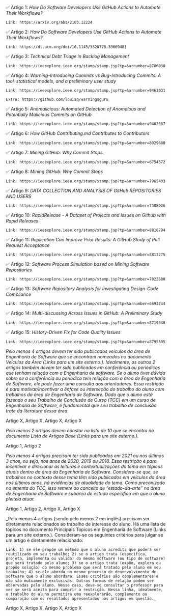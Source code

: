 ✅ Artigo 1: *How Do Software Developers Use GitHub Actions to Automate Their Workflows?*
    
    Link: https://arxiv.org/abs/2103.12224

✅ Artigo 2: *How Do Software Developers Use GitHub Actions to Automate Their Workflows?*
    
    Link: https://dl.acm.org/doi/10.1145/3328778.3366948]

✅ Artigo 3: *Technical Debt Triage in Backlog Management*
    
    Link: https://ieeexplore.ieee.org/stamp/stamp.jsp?tp=&arnumber=8786030

✅ Artigo 4: *Warning-Introducing Commits vs Bug-Introducing Commits: A tool, statistical models, and a preliminary user study*
    
    Link: https://ieeexplore.ieee.org/stamp/stamp.jsp?tp=&arnumber=9463031

    Extra: https://github.com/louisq/warningsguru

✅ Artigo 5: *Anomalicious: Automated Detection of Anomalous and Potentially Malicious Commits on GitHub*
    
    Link: https://ieeexplore.ieee.org/stamp/stamp.jsp?tp=&arnumber=9402087

✅ Artigo 6: *How GitHub Contributing.md Contributes to Contributors*
    
    Link: https://ieeexplore.ieee.org/stamp/stamp.jsp?tp=&arnumber=8029680

✅ Artigo 7: *Mining GitHub: Why Commit Stops*
    
    Link: https://ieeexplore.ieee.org/stamp/stamp.jsp?tp=&arnumber=6754372

✅ Artigo 8: *Mining GitHub: Why Commit Stops*
    
    Link: https://ieeexplore.ieee.org/stamp/stamp.jsp?tp=&arnumber=7965403

✅ Artigo 9: *DATA COLLECTION AND ANALYSIS OF GitHub REPOSITORIES AND USERS*
    
    Link: https://ieeexplore.ieee.org/stamp/stamp.jsp?tp=&arnumber=7388026

✅ Artigo 10: *RapidRelease - A Dataset of Projects and Issues on Github with Rapid Releases*
    
    Link: https://ieeexplore.ieee.org/stamp/stamp.jsp?tp=&arnumber=8816794

✅ Artigo 11: *Replication Can Improve Prior Results: A GitHub Study of Pull Request Acceptance*
    
    Link: https://ieeexplore.ieee.org/stamp/stamp.jsp?tp=&arnumber=8813275

✅ Artigo 12: *Software Process Simulation based on Mining Software Repositories*
    
    Link: https://ieeexplore.ieee.org/stamp/stamp.jsp?tp=&arnumber=7022680

✅ Artigo 13: *Software Repository Analysis for  Investigating Design-Code Compliance*
    
    Link: https://ieeexplore.ieee.org/stamp/stamp.jsp?tp=&arnumber=6693244

✅ Artigo 14: *Multi-discussing Across Issues in GitHub: A Preliminary Study*
    
    Link: https://ieeexplore.ieee.org/stamp/stamp.jsp?tp=&arnumber=8719548

✅ Artigo 15: *History-Driven Fix for Code Quality Issues*
    
    Link: https://ieeexplore.ieee.org/stamp/stamp.jsp?tp=&arnumber=8795505

_Pelo menos 4 artigos devem ter sido publicados veículos da área de Engenharia de Software que se encontram nomeados no documento Veículos da Área (Links para um site externo.). Idealmente, os outros 2 artigos também devem ter sido publicados em conferência ou periódicos que tenham relação com a Engenharia de software. Se o aluno tiver dúvida sobre se a conferência ou periódico tem relação com a área de Engenharia de Software, ele pode fazer uma consulta aos orientadores. Essa restrição é para motivar/incentivar a ênfase ou interseção do trabalho do aluno com trabalhos da área de Engenharia de Software. Dado que o aluno está fazendo o seu Trabalho de Conclusão de Curso (TCC) em um curso de Engenharia de Software, é fundamental que seu trabalho de conclusão trate da literatura dessa área._

Artigo X, Artigo X, Artigo X, Artigo X

_Pelo menos 2 artigos devem constar na lista de 10 que se encontra no documento Lista de Artigos Base (Links para um site externo.)._

Artigo 1, Artigo 2

_Pelo menos 4 artigos precisam ter sido publicados em 2021 ou nos últimos 3 anos, ou seja, nos anos de 2020, 2019 ou 2018. Essa restrição é para incentivar e direcionar as leituras e contextualizações do tema em tópicos atuais dentro da área da Engenharia de Software. Considera-se que, se trabalhos no contexto desse tema têm sido publicados em veículos da área nos últimos anos, há evidências de atualidade do tema. Como preconizado na ementa do TCC, isso remete ao conceito de “estado-da-arte” na área de Engenharia de Software e subárea de estudo específica em que o aluno pleiteia atuar._

Artigo 1, Artigo 2, Artigo X, Artigo X

_Pelo menos 4 artigos (sendo pelo menos 2 em inglês) precisam ser diretamente relacionados ao trabalho de interesse do aluno. Há uma lista de tópicos no documento Principais Tópicos em Engenharia de Software (Links para um site externo.). Consideram-se os seguintes critérios para julgar se um artigo é diretamente relacionado: 
    
    Link: 1) se ele propõe um método que o aluno acredita que poderá ser reutilizado em seu trabalho; 2) se o artigo trata (especifica, projeta, implementa ou valida) do mesmo software (ou tipo de software) que será tratado pelo aluno; 3) se o artigo trata (expõe, explora ou propõe solução) do mesmo problema que será tratado pelo aluno em seu trabalho; 4) se ele aborda um mesmo processo de desenvolvimento de software que o aluno abordará. Esses critérios são complementares e não são mutuamente exclusivos. Outras formas de relação podem ser observadas pelo aluno. Nesse caso, deve-se consultar o professor para ver se será aceito para cumprir a restrição. Nessa linha, idealmente, o trabalho do aluno permitirá uma reexplorarão, complemento ou comparação com os resultados apresentados nos artigos em questão._ 

Artigo X, Artigo X, Artigo X, Artigo X
